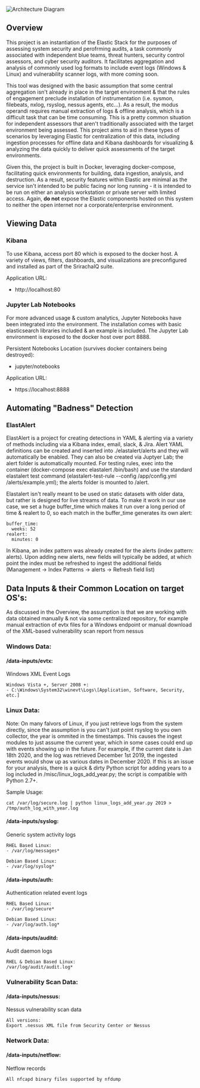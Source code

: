 ![Architecture Diagram](https://raw.githubusercontent.com/tiburon-security/sriracha-iq/master/misc/SrirachaIQ_Architecture.png)

## Overview
This project is an instantiation of the Elastic Stack for the purposes of assessing system security and perofrming audits, a task commonly associated with independent blue teams, threat hunters, security control assessors, and cyber security auditors. It facilitates aggregation and analysis of commonly used log formats to include event logs (Windows & Linux) and vulnerability scanner logs, with more coming soon.

This tool was designed with the basic assumption that some central aggregation isn't already in place in the target environment & that the rules of engagement preclude installation of instrumentation (i.e. sysmon, filebeats, nxlog, rsyslog, nessus agents, etc...). As a result, the modus operandi requires manual extraction of logs & offline analysis, which is a difficult task that can be time consuming. This is a pretty common situation for independent assessors that aren't traditionally associated with the target environment being assessed. This project aims to aid in these types of scenarios by leveraging Elastic for centralization of this data, including ingestion processes for offline data and Kibana dashboards for visualizing & analyzing the data quickly to deliver quick assessments of the target environments.

Given this, the project is built in Docker, leveraging docker-compose, facilitating quick environments for building, data ingestion, analysis, and destruction. As a result, security features within Elastic are minimal as the service isn't intended to be public facing nor long running - it is intended to be run on either an analysis workstation or private server with limited access. Again, **do not** expose the Elastic components hosted on this system to neither the open internet nor a corporate/enterprise environment. 

## Viewing Data

### Kibana

To use Kibana, access port 80 which is exposed to the docker host. A variety of views, filters, dashboards, and visualizations are preconfigured and installed as part of the SrirachaIQ suite.

Application URL:
 - http://localhost:80

### Jupyter Lab Notebooks

For more advanced usage & custom analytics, Jupyter Notebooks have been integrated into the environment. The installation comes with basic elasticsearch libraries included & an example is included. The Jupyter Lab environment is exposed to the docker host over port 8888.

Persistent Notebooks Location (survives docker containers being destroyed):
 - jupyter/notebooks
 
Application URL:
 - https://localhost:8888
 
## Automating "Badness" Detection

### ElastAlert

ElastAlert is a project for creating detections in YAML & alerting via a variety of methods including via a Kibana index, email, slack, & Jira. Alert YAML definitions can be created and inserted into ./elastalert/alerts and they will automatically be enabled. They can also be created via Juptyer Lab; the alert folder is automatically mounted. For testing rules, exec into the container (docker-compose exec elastalert /bin/bash) and use the standard elastalert test command (elastalert-test-rule --config /app/config.yml /alerts/example.yml); the alerts folder is mounted to /alert.

Elastalert isn't really meant to be used on static datasets with older data, but rather is designed for live streams of data. To make it work in our use case, we set a huge buffer_time which makes it run over a long period of time & realert to 0, so each match in the buffer_time generates its own alert:

	buffer_time:
	  weeks: 52
	realert: 
	  minutes: 0

In Kibana, an index pattern was already created for the alerts (index pattern: alerts). Upon adding new alerts, new fields will typically be added, at which point the index must be refreshed to ingest the additional fields (Management -> Index Patterns -> alerts -> Refresh field list)
 
## Data Inputs & their Common Location on target OS's:
As discussed in the Overview, the assumption is that we are working with data obtained manually & not via some centralized repository, for example manual extraction of evtx files for a Windows endpoint or manual download of the XML-based vulnerability scan report from nessus

### Windows Data:

#### /data-inputs/evtx:
Windows XML Event Logs

	Windows Vista +, Server 2008 +:
	- C:\Windows\System32\winevt\Logs\[Application, Software, Security, etc.]

### Linux Data:

Note: On many falvors of Linux, if you just retrieve logs from the system directly, since the assumption is you can't just point rsyslog to you own collector, the year is ommited in the timestamps. This causes the ingest modules to just assume the current year, which in some cases could end up with events showing up in the future. For example, if the current date is Jan 18th 2020, and the log was retrieved December 1st 2019, the ingested events would show up as various dates in December 2020. If this is an issue for your analysis, there is a quick & dirty Python script for adding years to a log included in /misc/linux_logs_add_year.py; the script is compatible with Python 2.7+.

Sample Usage:

	cat /var/log/secure.log | python linux_logs_add_year.py 2019 > /tmp/auth_log_with_year.log

#### /data-inputs/syslog:
Generic system activity logs

	RHEL Based Linux:
	- /var/log/messages*

	Debian Based Linux:
	- /var/log/syslog*
	
#### /data-inputs/auth:
Authentication related event logs

	RHEL Based Linux:
	- /var/log/secure*

	Debian Based Linux:
	- /var/log/auth.log*
	
#### /data-inputs/auditd:
Audit daemon logs

	RHEL & Debian Based Linux:
	/var/log/audit/audit.log*
	
### Vulnerability Scan Data:

#### /data-inputs/nessus:
Nessus vulnerability scan data

	All versions:
	Export .nessus XML file from Security Center or Nessus

### Network Data:

#### /data-inputs/netflow:
Netflow records

	All nfcapd binary files supported by nfdump